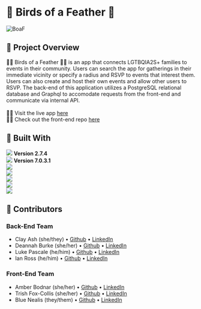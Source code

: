 # :flamingo: Birds of a Feather :flamingo:
![BoaF](https://user-images.githubusercontent.com/5219578/189207608-3a38f607-050f-4f99-9920-4bf910b26c0b.png)

<!-- PROJECT OVERVIEW -->
## :flamingo: Project Overview
:rainbow_flag: Birds of a Feather :rainbow_flag: is an app that connects LGTBQIA2S+ families to events in their community.  Users can search the app for gatherings in their immediate vicinity or specify a radius and RSVP to events that interest them.  Users can also create and host their own events and allow other users to RSVP. The back-end of this application utilizes a PostgreSQL relational database and Graphql to accomodate requests from the front-end and communicate via internal API.<br>
<br>:rainbow_flag: Visit the live app [here](http://www.birds-of-a-feather.net/)<br>
:rainbow_flag: Check out the front-end repo [here](https://github.com/Feather-Flock/birds-ui)

<!-- BUILT WITH -->
## :flamingo: Built With
[<img src="https://img.shields.io/badge/Ruby-CC342D?style=for-the-badge&logo=ruby&logoColor=white"/>](https://www.ruby-lang.org/en/) **Version 2.7.4**<br>
[<img src="https://img.shields.io/badge/Ruby_on_Rails-CC0000?style=for-the-badge&logo=ruby-on-rails&logoColor=white"/>](https://rubyonrails.org/) **Version 7.0.3.1**<br>
<img src="https://img.shields.io/badge/Heroku-430098?style=for-the-badge&logo=heroku&logoColor=white"/><br>
<img src="https://img.shields.io/badge/GraphQl-E10098?style=for-the-badge&logo=graphql&logoColor=white"/><br>
<img src="https://img.shields.io/badge/circleci-343434?style=for-the-badge&logo=circleci&logoColor=white"/><br>
<img src="https://img.shields.io/badge/PostgreSQL-316192?style=for-the-badge&logo=postgresql&logoColor=white"/><br>
[<img src="https://img.shields.io/badge/Postman-FF6C37?style=for-the-badge&logo=Postman&logoColor=white"/>](https://www.postman.com/product/what-is-postman/)<br>

## :flamingo: Contributors
### Back-End Team
* Clay Ash (she/they) • [Github](https://github.com/clayAsh) • [LinkedIn](https://www.linkedin.com/in/clay-ash-b4422b188/)
* Deannah Burke (she/her) • [Github](https://github.com/deannahburke) • [LinkedIn](https://www.linkedin.com/in/deannah-burke/)
* Luke Pascale (he/him) • [Github](https://github.com/enalihai) • [LinkedIn](https://www.linkedin.com/in/luke-pascale)
* Ian Ross (he/him) • [Github](https://github.com/ross-ian28) • [LinkedIn](https://www.linkedin.com/in/ross-ian28/)

### Front-End Team
* Amber Bodnar (she/her) • [Github](https://github.com/abodnar1) • [LinkedIn](https://www.linkedin.com/in/amberbodnar/)
* Trish Fox-Collis (she/her) • [Github](https://github.com/tfoxcollis) • [LinkedIn](https://www.linkedin.com/in/trish-fox-collis/)
* Blue Nealis (they/them) • [Github](https://github.com/BlueNealis) • [LinkedIn](https://www.linkedin.com/in/blue-nealis/)
